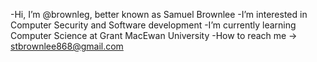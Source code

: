 -Hi, I’m @brownleg, better known as Samuel Brownlee
-I’m interested in Computer Security and Software development
-I’m currently learning Computer Science at Grant MacEwan University
-How to reach me -> stbrownlee868@gmail.com
<!---
brownleg/brownleg is a ✨ special ✨ repository because its `README.md` (this file) appears on your GitHub profile.
You can click the Preview link to take a look at your changes.
--->
